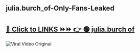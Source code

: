 
 ## julia.burch_of-Only-Fans-Leaked

# <h2><a href="https://clipsfans.com/julia.burch_of&ref=git">🔗 Click to LINKS ⏩⏩ 👉 🟢 julia.burch of </a></h2>

<a href="https://clipsfans.com/julia.burch_of&ref=git" rel="nofollow" data-target="animated-image.originalLink"><img src="https://i.ibb.co.com/xMMVF88/686577567.gif" alt="Viral Video Original" style="max-width: 100%; display: inline-block;" data-target="animated-image.originalImage"></a>
